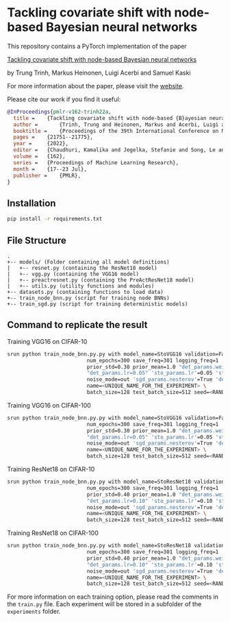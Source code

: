 # Tackling covariate shift with node-based Bayesian neural networks

This repository contains a PyTorch implementation of the paper

[Tackling covariate shift with node-based Bayesian neural networks](https://proceedings.mlr.press/v162/trinh22a.html)

by Trung Trinh, Markus Heinonen, Luigi Acerbi and Samuel Kaski

For more information about the paper, please visit the [website](https://aaltopml.github.io/node-BNN-covariate-shift).

Please cite our work if you find it useful:

```bibtex
@InProceedings{pmlr-v162-trinh22a,
  title = 	 {Tackling covariate shift with node-based {B}ayesian neural networks},
  author =       {Trinh, Trung and Heinonen, Markus and Acerbi, Luigi and Kaski, Samuel},
  booktitle = 	 {Proceedings of the 39th International Conference on Machine Learning},
  pages = 	 {21751--21775},
  year = 	 {2022},
  editor = 	 {Chaudhuri, Kamalika and Jegelka, Stefanie and Song, Le and Szepesvari, Csaba and Niu, Gang and Sabato, Sivan},
  volume = 	 {162},
  series = 	 {Proceedings of Machine Learning Research},
  month = 	 {17--23 Jul},
  publisher =    {PMLR},
}
```

## Installation

```bash
pip install -r requirements.txt
```

## File Structure

```
.
+-- models/ (Folder containing all model definitions)
|   +-- resnet.py (containing the ResNet18 model)
|   +-- vgg.py (containing the VGG16 model)
|   +-- preactresnet.py (containing the PreActResNet18 model)
|   +-- utils.py (utility functions and modules)
+-- datasets.py (containing functions to load data)
+-- train_node_bnn.py (script for training node BNNs)
+-- train_sgd.py (script for training deterministic models)
```

## Command to replicate the result

Training VGG16 on CIFAR-10
```bash
srun python train_node_bnn.py.py with model_name=StoVGG16 validation=False validation_fraction=5000 augment_data=True "kl_type=upper_bound" "gamma=<GAMMA>" entropy_type=BD \
                          num_epochs=300 save_freq=301 logging_freq=1 'kl_weight.kl_min=0.0' "kl_weight.kl_max=1.0" 'kl_weight.last_iter=200' lr_ratio_det=0.01 lr_ratio_sto=1.0 \
                          prior_std=0.30 prior_mean=1.0 "det_params.weight_decay=0.0005" n_components=4 dataset=cifar10 "posterior_mean_init=(1.0,0.05)" "posterior_std_init=(0.30,0.02)" \
                          "det_params.lr=0.05" 'sto_params.lr'=0.05 'sto_params.weight_decay=0.0' "sto_params.momentum=0.0" 'sto_params.nesterov=True' 'num_train_sample'=4 bn_momentum=0.1 \
                          noise_mode=out 'sgd_params.nesterov'=True 'det_milestones=(0.50,0.90)' \
                          name=<UNIQUE_NAME_FOR_THE_EXPERIMENT> \
                          batch_size=128 test_batch_size=512 seed=<RANDOM_SEED> num_test_sample=8
```
Training VGG16 on CIFAR-100
```bash
srun python train_node_bnn.py.py with model_name=StoVGG16 validation=False validation_fraction=5000 augment_data=True "kl_type=upper_bound" "gamma=<GAMMA>" entropy_type=BD \
                          num_epochs=300 save_freq=301 logging_freq=1 'kl_weight.kl_min=0.0' "kl_weight.kl_max=1.0" 'kl_weight.last_iter=200' lr_ratio_det=0.01 lr_ratio_sto=1.0 \
                          prior_std=0.30 prior_mean=1.0 "det_params.weight_decay=0.0005" n_components=4 dataset=cifar100 "posterior_mean_init=(1.0,0.05)" "posterior_std_init=(0.30,0.02)" \
                          "det_params.lr=0.05" 'sto_params.lr'=0.05 'sto_params.weight_decay=0.0' "sto_params.momentum=0.0" 'sto_params.nesterov=True' 'num_train_sample'=4 bn_momentum=0.1 \
                          noise_mode=out 'sgd_params.nesterov'=True 'det_milestones=(0.50,0.90)' \
                          name=<UNIQUE_NAME_FOR_THE_EXPERIMENT> \
                          batch_size=128 test_batch_size=512 seed=<RANDOM_SEED> num_test_sample=8
```
Training ResNet18 on CIFAR-10
```bash
srun python train_node_bnn.py.py with model_name=StoResNet18 validation=False validation_fraction=5000 augment_data=True "kl_type=upper_bound" "gamma=<GAMMA>" entropy_type=BD \
                          num_epochs=300 save_freq=301 logging_freq=1 'kl_weight.kl_min=0.0' "kl_weight.kl_max=1.0" 'kl_weight.last_iter=200' lr_ratio_det=0.01 lr_ratio_sto=1.0 \
                          prior_std=0.40 prior_mean=1.0 "det_params.weight_decay=0.0005" n_components=4 dataset=cifar10 "posterior_mean_init=(1.0,0.05)" "posterior_std_init=(0.40,0.02)" \
                          "det_params.lr=0.10" 'sto_params.lr'=0.10 'sto_params.weight_decay=0.0' "sto_params.momentum=0.0" 'sto_params.nesterov=True' 'num_train_sample'=4 bn_momentum=0.1 \
                          noise_mode=out 'sgd_params.nesterov'=True 'det_milestones=(0.50,0.90)' \
                          name=<UNIQUE_NAME_FOR_THE_EXPERIMENT> \
                          batch_size=128 test_batch_size=512 seed=<RANDOM_SEED> num_test_sample=8
```
Training ResNet18 on CIFAR-100
```bash
srun python train_node_bnn.py.py with model_name=StoResNet18 validation=False validation_fraction=5000 augment_data=True "kl_type=upper_bound" "gamma=<GAMMA>" entropy_type=BD \
                          num_epochs=300 save_freq=301 logging_freq=1 'kl_weight.kl_min=0.0' "kl_weight.kl_max=1.0" 'kl_weight.last_iter=200' lr_ratio_det=0.01 lr_ratio_sto=1.0 \
                          prior_std=0.40 prior_mean=1.0 "det_params.weight_decay=0.0005" n_components=4 dataset=cifar100 "posterior_mean_init=(1.0,0.05)" "posterior_std_init=(0.40,0.02)" \
                          "det_params.lr=0.10" 'sto_params.lr'=0.10 'sto_params.weight_decay=0.0' "sto_params.momentum=0.0" 'sto_params.nesterov=True' 'num_train_sample'=4 bn_momentum=0.1 \
                          noise_mode=out 'sgd_params.nesterov'=True 'det_milestones=(0.50,0.90)' \
                          name=<UNIQUE_NAME_FOR_THE_EXPERIMENT> \
                          batch_size=128 test_batch_size=512 seed=<RANDOM_SEED> num_test_sample=8
```
For more information on each training option, please read the comments in the `train.py` file.
Each experiment will be stored in a subfolder of the `experiments` folder.
